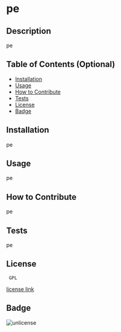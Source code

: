 # pe

  ## Description
  pe

## Table of Contents (Optional)


- [Installation](#installation)
- [Usage](#usage)
- [How to Contribute](#how-to-contribute)
- [Tests](#tests)
- [License](#license)
- [Badge](#badge)

## Installation
pe



## Usage
pe


## How to Contribute
pe


## Tests
pe

## License


     GPL
    
[license link](https://choosealicense.com/licenses/gpl-3.0/)


## Badge

![unlicense](https://img.shields.io/eclipse-marketplace/l/notepad4e)

